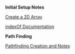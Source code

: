 **Initial Setup Notes**

[Create a 2D Array](https://www.geeksforgeeks.org/different-ways-to-declare-and-initialize-2-d-array-in-java/)

[indexOf Documentation](https://www.javatpoint.com/java-string-indexof)

**Path Finding**

[Pathfinding Creation and Notes](https://happycoding.io/tutorials/libgdx/pathfinding)